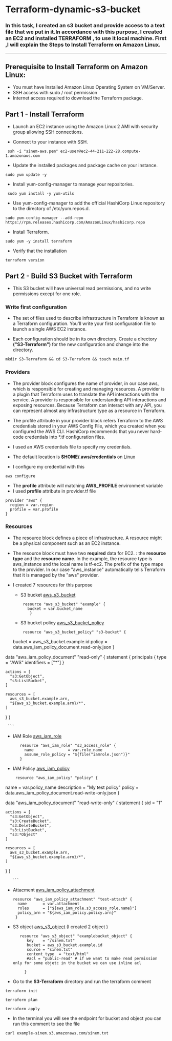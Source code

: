 # Terraform-dynamic-s3-bucket
### In this task, I created an **s3 bucket** and provide access to a text file  that we put in it.In accordance with this purpose, I created an EC2 and installed **TERRAFORM** , to use it local machine. First ,I will explain the Steps to Install Terraform on Amazon Linux.
------

## Prerequisite to Install Terraform on Amazon Linux:

- You must have Installed Amazon Linux Operating System on VM/Server.
- SSH access with sudo / root permission
- Internet access required to download the Terraform package.

## Part 1 - Install Terraform
- Launch an EC2 instance using the Amazon Linux 2 AMI with security group allowing SSH connections.

 - Connect to your instance with SSH.
```
 ssh -i "sinem-aws.pem" ec2-user@ec2-44-211-222-28.compute-1.amazonaws.com 
 ```
 - Update the installed packages and package cache on your instance.

 ```
 sudo yum update -y
 ```
 - Install yum-config-manager to manage your repositories.
 ```
  sudo yum install -y yum-utils
  ```
 - Use yum-config-manager to add the official HashiCorp Linux repository to the directory of /etc/yum.repos.d.
 ```
 sudo yum-config-manager --add-repo https://rpm.releases.hashicorp.com/AmazonLinux/hashicorp.repo
 ```
 - Install Terraform.
 ```
 sudo yum -y install terraform
 ```
 - Verify that the installation
 ```
 terraform version
 ```

## Part 2 - Build S3 Bucket with Terraform 

- This S3 bucket will have universal read permissions, and no write permissions except for one role.
### Write first configuration
- The set of files used to describe infrastructure in Terraform is known as a Terraform configuration. You'll write your 
first configuration file to launch a single AWS EC2 instance.

- Each configuration should be in its own directory. Create a directory **("S3-Terraform")** for the new configuration and 
change into the directory.
```
mkdir S3-Terraform && cd S3-Terraform && touch main.tf
```
### Providers

- The provider block configures the name of provider, in our case aws, which is responsible for creating and managing 
resources. A provider is a plugin that Terraform uses to translate the API interactions with the service. A provider is 
responsible for understanding API interactions and exposing resources. Because Terraform can interact with any API, you can 
represent almost any infrastructure type as a resource in Terraform.

- The profile attribute in your provider block refers Terraform to the AWS credentials stored in your AWS Config File, which 
you created when you configured the AWS CLI. HashiCorp recommends that you never hard-code credentials into *.tf 
configuration files.
- I used an AWS credentials file to specify my credentials. 
- The default location is **$HOME/.aws/credentials** on Linux
- I configure my credential with this 
```
aws configure
```
- The **profile** attribute will matching **AWS_PROFILE** environment variable
- I used **profile** attribute in provider.tf file
```
provider "aws" {
  region = var.region
  profile = var.profile
}
```
### Resources
- The resource block defines a piece of infrastructure. A resource might be a physical component such as an EC2 instance.

- The resource block must have two **required** data for EC2. : the **resource type** and the **resource name**. In the 
example, the resource type is aws_instance and the local name is tf-ec2. The prefix of the type maps to the provider. In our 
case "aws_instance" automatically tells Terraform that it is managed by the "aws" provider.
- I created 7 resources for this purpose
   * S3 bucket [aws_s3_bucket](https://registry.terraform.io/providers/hashicorp/aws/latest/docs/resources/s3_bucket)
     ```
      resource "aws_s3_bucket" "example" {
        bucket = var.bucket_name
         }
      ```
   * S3 bucket policy [aws_s3_bucket_policy](https://registry.terraform.io/providers/hashicorp/aws/latest/docs/resources/s3_bucket_policy)
     ```
      resource "aws_s3_bucket_policy" "s3-bucket" {
  bucket = aws_s3_bucket.example.id
  policy = data.aws_iam_policy_document.read-only.json
}

data "aws_iam_policy_document" "read-only" {
  statement {
    principals {
      type        = "AWS"
      identifiers = ["*"]
    }

    actions = [
      "s3:GetObject",
      "s3:ListBucket",
    ]

    resources = [
      aws_s3_bucket.example.arn,
      "${aws_s3_bucket.example.arn}/*",
    ]
  }
}

     ```
   * IAM Role [aws_iam_role](https://registry.terraform.io/providers/hashicorp/aws/latest/docs/resources/iam_role)
     ```
        resource "aws_iam_role" "s3_access_role" {
          name               = var.role_name
          assume_role_policy = "${file("iamrole.json")}"
        }
      ```
   * IAM Policy [aws_iam_policy](https://registry.terraform.io/providers/hashicorp/aws/latest/docs/resources/iam_policy)
      ```
       resource "aws_iam_policy" "policy" {
  name        = var.policy_name
  description = "My test policy"
  policy = data.aws_iam_policy_document.read-write-only.json 
}


data "aws_iam_policy_document" "read-write-only" {
  statement {
    sid = "1"

    actions = [
      "s3:GetObject",
      "s3:CreateBucket",
      "s3:DeleteBucket",
      "s3:ListBucket",
      "s3:*Object"
    ]

    resources = [
      aws_s3_bucket.example.arn,
      "${aws_s3_bucket.example.arn}/*",
    ]
  }
}  


       ```     
   * Attacment [aws_iam_policy_attachment](https://registry.terraform.io/providers/hashicorp/aws/latest/docs/resources/iam_policy_attachment)
       ```
       resource "aws_iam_policy_attachment" "test-attach" {
         name       = var.attachment
         roles      = ["${aws_iam_role.s3_access_role.name}"]
         policy_arn = "${aws_iam_policy.policy.arn}"
        } 
       ```

   * S3 object [aws_s3_object](https://registry.terraform.io/providers/hashicorp/aws/latest/docs/resources/s3_object)  (I created 2 object )
       ```
          resource "aws_s3_object" "examplebucket_object" {
             key    = "/sinem.txt"
             bucket = aws_s3_bucket.example.id
             source = "sinem.txt"
             content_type  = "text/html"
             #acl = "public-read" # if we want to make read permission only for some objetc in the bucket we can use inline acl

            }
        ```    
   
- Go to the **S3-Terraform** directory and run the terraform comment
 ```
 terraform init
 ```
 ```
 terraform plan
 ```
 ```
 terraform apply
 ```
 - In the terminal you will see the endpoint for bucket and object you can run this comment to see the file
 ```
 curl example-sinem.s3.amazonaws.com/sinem.txt
 ```
        
